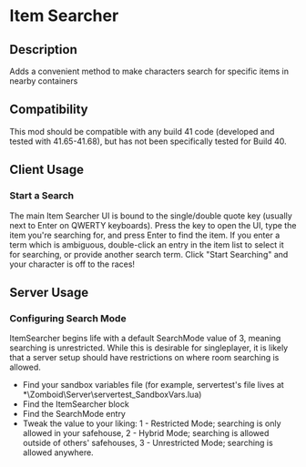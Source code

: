 # Item Searcher

## Description

Adds a convenient method to make characters search for specific items in nearby containers

## Compatibility

This mod should be compatible with any build 41 code (developed and tested with 41.65-41.68), but has not been specifically tested for Build 40.

## Client Usage

### Start a Search
The main Item Searcher UI is bound to the single/double quote key (usually next to Enter on QWERTY keyboards). Press the key to open the UI, type the item you're searching for, and press Enter to find the item. If you enter a term which is ambiguous, double-click an entry in the item list to select it for searching, or provide another search term. Click "Start Searching" and your character is off to the races!


## Server Usage

### Configuring Search Mode
ItemSearcher begins life with a default SearchMode value of 3, meaning searching is unrestricted. While this is desirable for singleplayer, it is likely that a server setup should have restrictions on where room searching is allowed.

* Find your sandbox variables file (for example, servertest's file lives at *\Zomboid\Server\servertest_SandboxVars.lua)
* Find the ItemSearcher block
* Find the SearchMode entry
* Tweak the value to your liking: 1 - Restricted Mode; searching is only allowed in your safehouse, 2 - Hybrid Mode; searching is allowed outside of others' safehouses, 3 - Unrestricted Mode; searching is allowed anywhere.
